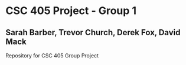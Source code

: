 # CSC 405 Project - Group 1
## Sarah Barber, Trevor Church, Derek Fox, David Mack

Repository for CSC 405 Group Project
